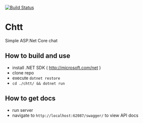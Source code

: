 [![Build Status](https://travis-ci.org/Mixaill/chtt.svg?branch=master)](https://travis-ci.org/Mixaill/chtt)

# Chtt
Simple ASP.Net Core chat

## How to build and use
- install .NET SDK ( http://microsoft.com/net )
- clone repo
- execute `dotnet restore`
- `cd ./chtt/ && dotnet run`

## How to get docs
- run server
- navigate to `http://localhost:62087/swagger/` to view API docs
